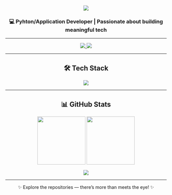 <!-- Welcome Typing -->
<h1 align="center">
  <img src="https://readme-typing-svg.herokuapp.com/?font=Righteous&size=35&center=true&vCenter=true&width=500&height=70&duration=4000&lines=Hi+There!+👋;+I'm+Aditya;" />
</h1>

<h3 align="center">💻 Pyhton/Application Developer | Passionate about building meaningful tech</h3>

---

<!-- Contact Buttons -->
<p align="center">
  <a href="mailto:Adiiisays@gmail.com.com">
    <img src="https://img.shields.io/badge/Gmail-EA4335?style=for-the-badge&logo=gmail&logoColor=white" />
  </a>
  <a href="https://linkedin.com/in/adityahakani" target="_blank">
    <img src="https://img.shields.io/badge/LinkedIn-0077B5?style=for-the-badge&logo=linkedin&logoColor=white" />
  </a>
</p>

---

<!-- Tech Stack -->
<h2 align="center">🛠 Tech Stack</h2>
<p align="center">
  <img src="https://skillicons.dev/icons?i=python,cpp,java,js,dart,html,css,nodejs,flutter,react,flask,express,github,git,docker,mysql,postgres,redis,aws,azure,vscode,androidstudio,figma" />
</p>

---

<!-- GitHub Stats -->
<h2 align="center">📊 GitHub Stats</h2>
<p align="center">
  <img src="https://github-readme-stats.vercel.app/api?username=Adiittya&theme=github_dark&hide_border=true&show_icons=true&count_private=true" height="150" />
  <img src="https://github-readme-streak-stats.herokuapp.com/?user=Adiittya&theme=github_dark&hide_border=true" height="150" />
</p>
<p align="center">
  <img src="https://github-readme-stats.vercel.app/api/top-langs/?username=Adiittya&theme=github_dark&hide_border=true&layout=compact" />
</p>

---

<p align="center">
  ✨ Explore the repositories — there’s more than meets the eye! ✨
</p>
